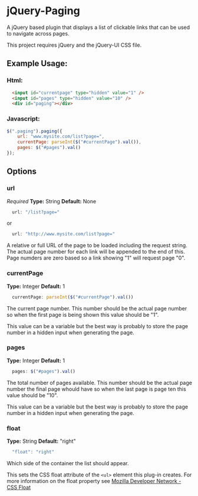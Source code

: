 # jQuery-Paging
A jQuery based plugin that displays a list of clickable links that can be used to navigate across pages.

This project requires jQuery and the jQuery-UI CSS file.

## Example Usage:

### Html:
```html
  <input id="currentpage" type="hidden" value="1" />
  <input id="pages" type="hidden" value="10" />
  <div id="paging"></div>
```
### Javascript:
```javascript
$(".paging").paging({
    url: "www.mysite.com/list?page=",
    currentPage: parseInt($("#currentPage").val()),
    pages: $("#pages").val()
});
```
## Options

### url
*Required*
**Type:** String
**Default:** None
```javascript
  url: "/list?page="
```
or
```javascript
  url: "http://www.mysite.com/list?page="
```
A relative or full URL of the page to be loaded including the request string.  The actual page number for each link will be appended to the end of this.  Page numders are zero based so a link showing "1" will request page "0".
### currentPage
**Type:** Integer
**Default:** 1
```javascript
  currentPage: parseInt($("#currentPage").val())
```
The current page number.  This number should be the actual page number so when the first page is being shown this value should be "1".

This value can be a variable but the best way is probably to store the page number in a hidden input when generating the page.
### pages
**Type:** Integer
**Default:** 1
```javascript
  pages: $("#pages").val()
```
The total number of pages available.  This number should be the actual page number the final page whould have so when the last page is page ten this value should be "10".

This value can be a variable but the best way is probably to store the page number in a hidden input when generating the page.
### float
**Type:** String
**Default:** "right"
```javascript
  "float": "right"
```
Which side of the container the list should appear.

This sets the CSS float attribute of the `<ul>` element this plug-in creates.  For more information on the float property see [Mozilla Developer Network - CSS Float](https://developer.mozilla.org/en-US/docs/Web/CSS/float)
